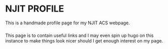 # NJIT PROFILE

This is a handmade profile page for my NJIT ACS webpage.

###

This page is to contain useful links and I may even spin up hugo on this instance to
make things look nicer should I get enough interest on my page.
